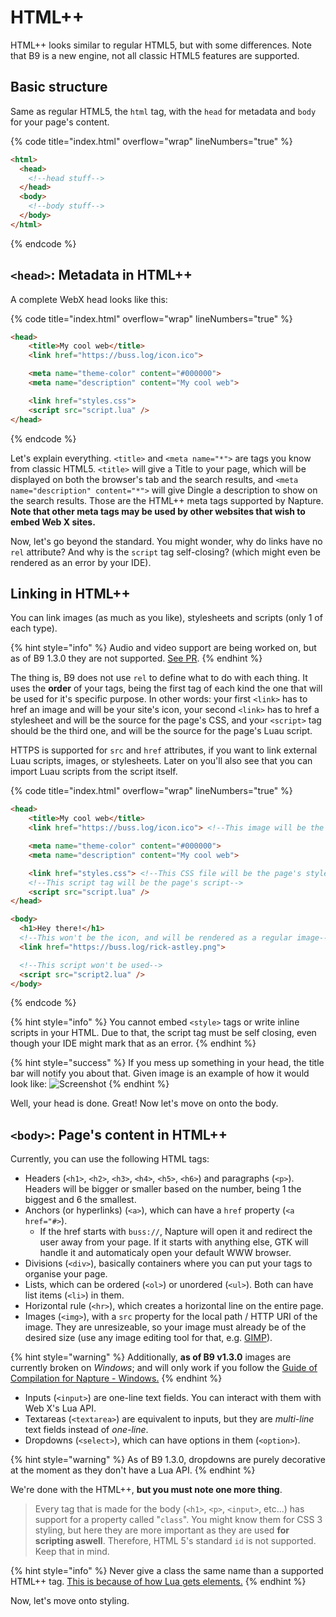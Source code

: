 # HTML++

HTML++ looks similar to regular HTML5, but with some differences. Note that B9 is a new engine, not all classic HTML5 features are supported.

## Basic structure

Same as regular HTML5, the `html` tag, with the `head` for metadata and `body` for your page's content.

{% code title="index.html" overflow="wrap" lineNumbers="true" %}

```html
<html>
  <head>
    <!--head stuff-->
  </head>
  <body>
    <!--body stuff-->
  </body>
</html>
```

{% endcode %}

## `<head>`: Metadata in HTML++

A complete WebX head looks like this:

{% code title="index.html" overflow="wrap" lineNumbers="true" %}

```html
<head>
    <title>My cool web</title>
    <link href="https://buss.log/icon.ico">

    <meta name="theme-color" content="#000000">
    <meta name="description" content="My cool web">

    <link href="styles.css">
    <script src="script.lua" />
</head>
```

{% endcode %}

Let's explain everything. `<title>` and `<meta name="*">` are tags you know from classic HTML5. `<title>` will give a Title to your page, which will be displayed on both the browser's tab and the search results, and `<meta name="description" content="*">` will give Dingle a description to show on the search results. Those are the HTML++ meta tags supported by Napture. **Note that other meta tags may be used by other websites that wish to embed Web X sites.**

Now, let's go beyond the standard. You might wonder, why do links have no `rel` attribute? And why is the `script` tag self-closing? (which might even be rendered as an error by your IDE).

## Linking in HTML++

You can link images (as much as you like), stylesheets and scripts (only 1 of each type).

{% hint style="info" %}
Audio and video support are being worked on, but as of B9 1.3.0 they are not supported. [See PR](https://github.com/face-hh/webx/pull/150).
{% endhint %}

The thing is, B9 does not use `rel` to define what to do with each thing. It uses the **order** of your tags, being the first tag of each kind the one that will be used for it's specific purpose. In other words: your first `<link>` has to href an image and will be your site's icon, your second `<link>` has to href a stylesheet and will be the source for the page's CSS, and your `<script>` tag should be the third one, and will be the source for the page's Luau script.

HTTPS is supported for `src` and `href` attributes, if you want to link external Luau scripts, images, or stylesheets. Later on you'll also see that you can import Luau scripts from the script itself.

{% code title="index.html" overflow="wrap" lineNumbers="true" %}

```html
<head>
    <title>My cool web</title>
    <link href="https://buss.log/icon.ico"> <!--This image will be the page's icon-->

    <meta name="theme-color" content="#000000">
    <meta name="description" content="My cool web">

    <link href="styles.css"> <!--This CSS file will be the page's styles-->
    <!--This script tag will be the page's script-->
    <script src="script.lua" />
</head>

<body>
  <h1>Hey there!</h1>
  <!--This won't be the icon, and will be rendered as a regular image-->
  <link href="https://buss.log/rick-astley.png">

  <!--This script won't be used-->
  <script src="script2.lua" />
</body>
```

{% endcode %}

{% hint style="info" %}
You cannot embed `<style>` tags or write inline scripts in your HTML. Due to that, the script tag must be self closing, even though your IDE might mark that as an error.
{% endhint %}

{% hint style="success" %}
If you mess up something in your head, the title bar will notify you about that. Given image is an example of how it would look like: ![Screenshot](../png3.png)
{% endhint %}

Well, your head is done. Great! Now let's move on onto the body.

## `<body>`: Page's content in HTML++

Currently, you can use the following HTML tags:

* Headers (`<h1>`, `<h2>`, `<h3>`, `<h4>`, `<h5>`, `<h6>`) and paragraphs (`<p>`). Headers will be bigger or smaller based on the number, being 1 the biggest and 6 the smallest.
* Anchors (or hyperlinks) (`<a>`), which can have a `href` property (`<a href="#>`).
  * If the href starts with `buss://`, Napture will open it and redirect the user away from your page. If it starts with anything else, GTK will handle it and automaticaly open your default WWW browser.
* Divisions (`<div>`), basically containers where you can put your tags to organise your page.
* Lists, which can be ordered (`<ol>`) or unordered (`<ul>`). Both can have list items (`<li>`) in them.
* Horizontal rule (`<hr>`), which creates a horizontal line on the entire page.
* Images (`<img>`), with a `src` property for the local path / HTTP URI of the image. They are unresizeable, so your image must already be of the desired size (use any image editing tool for that, e.g. [GIMP](https://www.gimp.org/)).

{% hint style="warning" %}
Additionally, **as of B9 v1.3.0** images are currently broken on _Windows_; and will only work if you follow the [Guide of Compilation for Napture - Windows.](https://github.com/face-hh/webx?tab=readme-ov-file#windows-1)
{% endhint %}

* Inputs (`<input>`) are one-line text fields. You can interact with them with Web X's Lua API.
* Textareas (`<textarea>`) are equivalent to inputs, but they are _multi-line_ text fields instead of _one-line_.
* Dropdowns (`<select>`), which can have options in them (`<option>`).

{% hint style="warning" %}
As of B9 1.3.0, dropdowns are purely decorative at the moment as they don't have a Lua API.
{% endhint %}

We're done with the HTML++, **but you must note one more thing**.

> Every tag that is made for the body (`<h1>`, `<p>`, `<input>`, etc...) has support for a property called "`class`". You might know them for CSS 3 styling, but here they are more important as they are used **for scripting aswell**. Therefore, HTML 5's standard `id` is not supported. Keep that in mind.

{% hint style="info" %}
Never give a class the same name than a supported HTML++ tag. [This is because of how Lua gets elements.](luau.md#get)
{% endhint %}

Now, let's move onto styling.
